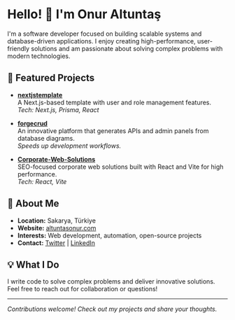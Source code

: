# Hello! 👋 I'm Onur Altuntaş

I'm a software developer focused on building scalable systems and database-driven applications. I enjoy creating high-performance, user-friendly solutions and am passionate about solving complex problems with modern technologies.

## 🚀 Featured Projects
- **[nextjstemplate](https://github.com/Onurlulardan/nextjstemplate)**  
  A Next.js-based template with user and role management features.  
  _Tech: Next.js, Prisma, React_

- **[forgecrud](https://github.com/Onurlulardan/forgecrud)**  
  An innovative platform that generates APIs and admin panels from database diagrams.  
  _Speeds up development workflows._

- **[Corporate-Web-Solutions](https://github.com/Onurlulardan/Corporate-Web-Solutions)**  
  SEO-focused corporate web solutions built with React and Vite for high performance.  
  _Tech: React, Vite_

## 🌟 About Me
- **Location:** Sakarya, Türkiye
- **Website:** [altuntasonur.com](https://altuntasonur.com/en)
- **Interests:** Web development, automation, open-source projects
- **Contact:** [Twitter](https://twitter.com/altuntasonur99) | [LinkedIn](https://linkedin.com/in/onur-altuntas99)

## 💡 What I Do
I write code to solve complex problems and deliver innovative solutions. Feel free to reach out for collaboration or questions!

---
*Contributions welcome! Check out my projects and share your thoughts.*

